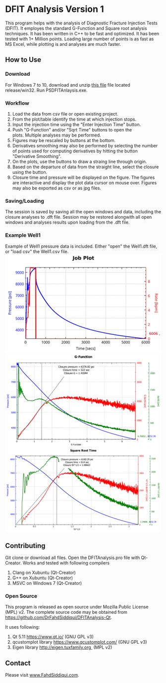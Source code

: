 # DFIT Analysis Version 1
This program helps with the analysis of Diagnostic Fracture Injection Tests (DFIT). It employes the standard G-Function and Square root analysis techniques. It has been written in C++ to be fast and optimized. It has been tested with 1+ Million points. Loading large number of points is as fast as MS Excel, while plotting is and analyses are much faster.

## How to Use

### Download
For Windows 7 to 10, download and unzip [this file](https://github.com/DrFahdSiddiqui/DFITAnalysis-Qt/raw/master/release/PSDFITAnalysisWin32.zip) file located release/win32. 
Run PSDFITAnlaysis.exe.

### Workflow
1. Load the data from csv file or open existing project. 
2. From the plot/table identify the time at which injection stops.
3. Input the injection time using the "Enter Injection Time" button.
4. Push "G-Function" and/or "Sqrt Time" buttons to open the plots. Multiple analyses may be performed. 
5. Figures may be rescaled by buttons at the bottom.
6. Derivatives smoothing may also be performed by selecting the number of points used for computing derivatives by hitting the button "Derivative Smoothing".
7. On the plots, use the buttons to draw a straing line through origin.
8. Based on the departure of data from the straight line, select the closure using the button.
9. Closure time and pressure will be displayed on the figure.
The figures are interactive and display the plot data cursor on mouse over. Figures may also be exported as csv or as jpg files. 

### Saving/Loading
The session is saved by saving all the open windows and data, including the closure analyses to .dft file. Session may be restored alongwith all open windows and analyses results upon loading from the .dft file.

### Example Well1
Example of Well1 pressure data is included. Either "open" the Well1.dft file, or "load csv" the Well1.csv file.
![alt text](example/Well1.jpg)
![alt text](example/Well1G.jpg)
![alt text](example/Well1S.jpg)

## Contributing
Git clone or download all files. Open the DFITAnalysis.pro file with Qt-Creator. Works and tested with following compilers
1. Clang on Xubuntu (Qt-Creator)
2. G++ on Xubuntu (Qt-Creator)
3. MSVC on Windows 7 (Qt-Creator)

### Open Source
This program is released as open source under Mozilla Public License (MPL) v2. The complete source code may be obtained from https://github.com/DrFahdSiddiqui/DFITAnalysis-Qt.

It uses following:
1. Qt 5.11 https://www.qt.io/ (GNU GPL v3)
2. qcustomplot library https://www.qcustomplot.com/ (GNU GPL v3)
3. Eigen library http://eigen.tuxfamily.org  (MPL v2)

## Contact
Please visit www.FahdSiddiqui.com.

